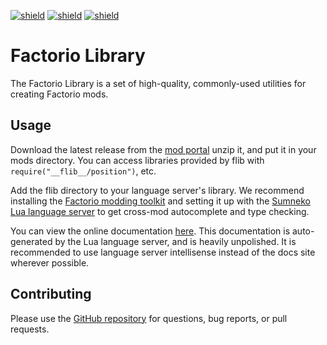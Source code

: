 [![shield](https://img.shields.io/badge/Ko--fi-Donate%20-hotpink?logo=kofi&logoColor=white)](https://ko-fi.com/raiguard)
[![shield](https://img.shields.io/badge/Crowdin-Translate-brightgreen)](https://crowdin.com/project/raiguards-factorio-mods)
[![shield](https://img.shields.io/badge/dynamic/json?color=orange&label=Factorio&query=downloads_count&suffix=%20downloads&url=https%3A%2F%2Fmods.factorio.com%2Fapi%2Fmods%2Fflib)](https://mods.factorio.com/mod/flib)

# Factorio Library

The Factorio Library is a set of high-quality, commonly-used utilities for
creating Factorio mods.

## Usage

Download the latest release from the
[mod portal](https://mods.factorio.com/mod/flib) unzip it, and put it in your
mods directory. You can access libraries provided by flib with
`require("__flib__/position")`, etc.

Add the flib directory to your language server's library. We recommend
installing the [Factorio modding
toolkit](https://github.com/justarandomgeek/vscode-factoriomod-debug) and
setting it up with the [Sumneko Lua language
server](https://github.com/sumneko/lua-language-server) to get cross-mod
autocomplete and type checking.

You can view the online documentation
[here](https://factoriolib.github.io/flib/index.html). This documentation is
auto-generated by the Lua language server, and is heavily unpolished. It is
recommended to use language server intellisense instead of the docs site
wherever possible.

## Contributing

Please use the [GitHub repository](https://github.com/factoriolib/flib) for
questions, bug reports, or pull requests.
